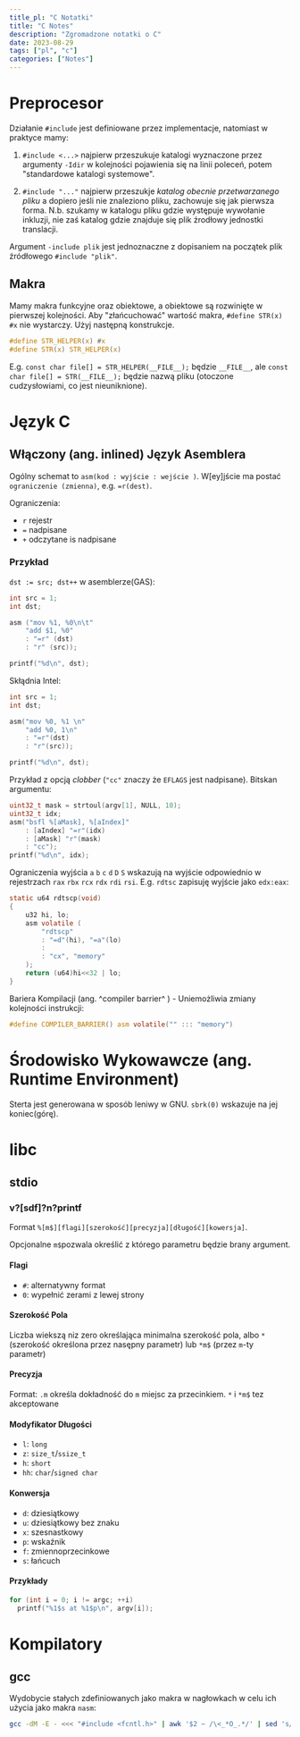 ```yaml
---
title_pl: "C Notatki"
title: "C Notes"
description: "Zgromadzone notatki o C"
date: 2023-08-29
tags: ["pl", "c"]
categories: ["Notes"]
---
```


# Preprocesor

Działanie `#include` jest definiowane przez implementacje, natomiast w praktyce mamy:

1. `#include <...>` najpierw przeszukuje katalogi wyznaczone przez argumenty `-Idir` w kolejności pojawienia się na linii poleceń, potem "standardowe katalogi systemowe".

2. `#include "..."` najpierw przeszukje _katalog obecnie przetwarzanego pliku_ a dopiero jeśli nie znaleziono pliku, zachowuje się jak pierwsza forma. N.b. szukamy w katalogu pliku gdzie występuje wywołanie inkluzji, nie zaś katalog gdzie znajduje się plik źrodłowy jednostki translacji.

Argument `-include plik` jest jednoznaczne z dopisaniem na początek plik źródłowego `#include "plik"`.

## Makra

Mamy makra funkcyjne oraz obiektowe, a obiektowe są rozwinięte w pierwszej kolejności. Aby "złańcuchować" wartość makra, `#define STR(x) #x` nie wystarczy. Użyj następną konstrukcje.

```c
#define STR_HELPER(x) #x
#define STR(x) STR_HELPER(x)
```

E.g. `const char file[] = STR_HELPER(__FILE__);` będzie `__FILE__`, ale `const char file[] = STR(__FILE__);` będzie nazwą pliku (otoczone cudzysłowiami, co jest nieuniknione).

# Język C

## Włączony (ang. inlined) Język Asemblera

Ogólny schemat to `asm(kod : wyjście : wejście )`. W[ey]jście ma postać `ograniczenie (zmienna)`, e.g. `=r(dest)`.

Ograniczenia:

- `r` rejestr
- `=` nadpisane
- `+` odczytane is nadpisane

### Przykład

`dst := src; dst++` w asemblerze(GAS):

```c
int src = 1;
int dst;

asm ("mov %1, %0\n\t"
    "add $1, %0"
    : "=r" (dst)
    : "r" (src));

printf("%d\n", dst);
```

Skłądnia Intel:

```c
int src = 1;
int dst;

asm("mov %0, %1 \n"
    "add %0, 1\n"
    : "=r"(dst)
    : "r"(src));

printf("%d\n", dst);
```

Przykład z opcją _clobber_ (`"cc"` znaczy że `EFLAGS` jest nadpisane). Bitskan argumentu:

```c
uint32_t mask = strtoul(argv[1], NULL, 10);
uint32_t idx;
asm("bsfl %[aMask], %[aIndex]"
    : [aIndex] "=r"(idx)
    : [aMask] "r"(mask)
    : "cc");
printf("%d\n", idx);
```

Ograniczenia wyjścia `a` `b` `c` `d` `D` `S` wskazują na wyjście odpowiednio w rejestrzach `rax` `rbx` `rcx` `rdx` `rdi` `rsi`. E.g. `rdtsc` zapisuję wyjście jako `edx:eax`:

```c
static u64 rdtscp(void)
{
    u32 hi, lo;
    asm volatile (
        "rdtscp"
        : "=d"(hi), "=a"(lo)
        :
        : "cx", "memory"
    );
    return (u64)hi<<32 | lo;
}
```

Bariera Kompilacji (ang. ^compiler barrier^ ) - Uniemożliwia zmiany kolejności instrukcji:

```c
#define COMPILER_BARRIER() asm volatile("" ::: "memory")
```

# Środowisko Wykowawcze (ang. Runtime Environment)

Sterta jest generowana w sposób leniwy w GNU. `sbrk(0)` wskazuje na jej koniec(górę).

# libc

## stdio

### v?[sdf]?n?printf

Format `%[m$][flagi][szerokość][precyzja][długość][kowersja]`.

Opcjonalne `m$`pozwala określić z którego parametru będzie brany argument.

#### Flagi

- `#`: alternatywny format
- `0`: wypełnić zerami z lewej strony

#### Szerokość Pola

Liczba wiekszą niz zero określająca minimalna szerokość pola, albo `*` (szerokość określona przez nasępny parametr) lub `*m$` (przez `m`-ty parametr)

#### Precyzja

Format: `.m` określa dokładność do `m` miejsc za przecinkiem. `*` i `*m$` tez akceptowane

#### Modyfikator Długości

- `l`: `long`
- `z`: `size_t`/`ssize_t`
- `h`: `short`
- `hh`: `char`/`signed char`

#### Konwersja

- `d`: dziesiątkowy
- `u`: dziesiątkowy bez znaku
- `x`: szesnastkowy
- `p`: wskaźnik
- `f`: zmiennoprzecinkowe
- `s`: łańcuch

#### Przykłady

```c
for (int i = 0; i != argc; ++i)
  printf("%1$s at %1$p\n", argv[i]);
```

# Kompilatory

## gcc

Wydobycie stałych zdefiniowanych jako makra w nagłowkach w celu ich użycia jako makra `nasm`:

```sh
gcc -dM -E - <<< "#include <fcntl.h>" | awk '$2 ~ /\<_*O_.*/' | sed 's/#/%/'
```
